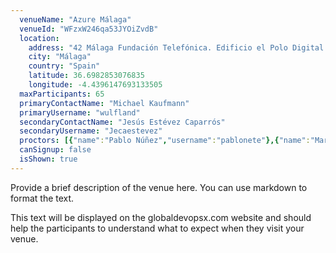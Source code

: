 ```yaml
---
  venueName: "Azure Málaga"
  venueId: "WFzxW246qa53JYOiZvdB"
  location:
    address: "42 Málaga Fundación Telefónica. Edificio el Polo Digital Av de Sor Teresa Prat, 15, Carretera de Cádiz, 29003 Málaga"
    city: "Málaga"
    country: "Spain"
    latitude: 36.6982853076835
    longitude: -4.4396147693133505
  maxParticipants: 65
  primaryContactName: "Michael Kaufmann"
  primaryUsername: "wulfland"
  secondaryContactName: "Jesús Estévez Caparrós"
  secondaryUsername: "Jecaestevez"
  proctors: [{"name":"Pablo Núñez","username":"pablonete"},{"name":"Mari Carmen Correa Fernández","username":"mcorreafdez"},{"name":"Michael Kaufmann","username":"wulfland"},{"name":"Jesús Estévez Caparrós","username":"Jecaestevez"}]
  canSignup: false
  isShown: true
---
```


 
Provide a brief description of the venue here. You can use markdown to format the text.

This text will be displayed on the globaldevopsx.com website and should help the participants to understand what to expect when they visit your venue.

